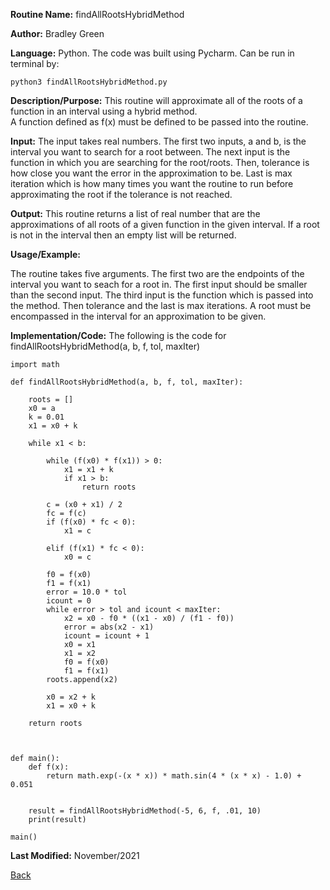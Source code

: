 
**Routine Name:**           findAllRootsHybridMethod

**Author:** Bradley Green

**Language:** Python. The code was built using Pycharm. Can be run in terminal by:


    python3 findAllRootsHybridMethod.py


**Description/Purpose:** This routine will approximate all of the roots of a function in an interval using a hybrid method.  
A function defined as f(x) must be defined to be passed into the routine. 

**Input:** The input takes real numbers.  The first two inputs, a and b, is the interval you want to search for a root between. The next input is 
the function in which you are searching for the root/roots.
Then, tolerance is how close you want the error in the approximation to be.  Last is max iteration which is how many times you want 
the routine to run before approximating the root if the tolerance is not reached. 

**Output:** This routine returns a list of real number that are the approximations of all roots of a given function in the given interval.
If a root is not in the interval then an empty list will be returned. 

**Usage/Example:**

The routine takes five arguments. The first two are the endpoints of the interval you want to seach for a root in.  The first input should be smaller than the 
second input.  The third input is the function which is passed into the method.
Then tolerance and the last is max iterations.  A root must be encompassed in the interval for an approximation to be given.
 


**Implementation/Code:** The following is the code for findAllRootsHybridMethod(a, b, f, tol, maxIter)



    import math

    def findAllRootsHybridMethod(a, b, f, tol, maxIter):

        roots = []
        x0 = a
        k = 0.01
        x1 = x0 + k

        while x1 < b:

            while (f(x0) * f(x1)) > 0:
                x1 = x1 + k
                if x1 > b:
                    return roots

            c = (x0 + x1) / 2
            fc = f(c)
            if (f(x0) * fc < 0):
                x1 = c

            elif (f(x1) * fc < 0):
                x0 = c

            f0 = f(x0)
            f1 = f(x1)
            error = 10.0 * tol
            icount = 0
            while error > tol and icount < maxIter:
                x2 = x0 - f0 * ((x1 - x0) / (f1 - f0))
                error = abs(x2 - x1)
                icount = icount + 1
                x0 = x1
                x1 = x2
                f0 = f(x0)
                f1 = f(x1)
            roots.append(x2)

            x0 = x2 + k
            x1 = x0 + k

        return roots



    def main():
        def f(x):
            return math.exp(-(x * x)) * math.sin(4 * (x * x) - 1.0) + 0.051


        result = findAllRootsHybridMethod(-5, 6, f, .01, 10)
        print(result)

    main()


    


**Last Modified:** November/2021

[Back](../README.md)
